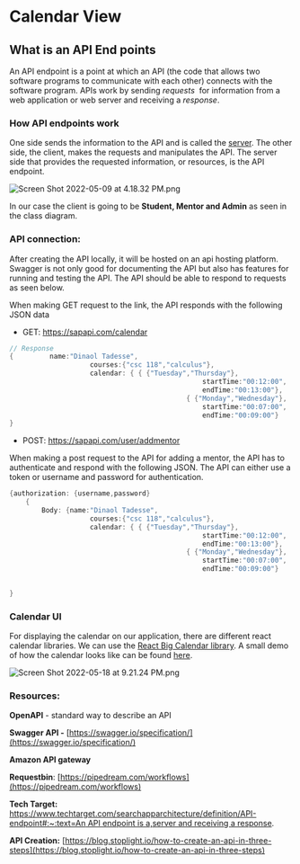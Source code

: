 # Calendar View

## What is an API End points

An API endpoint is a point at which an API (the code that allows two software programs to communicate with each other) connects with the software program. APIs work by sending *requests* 
for information from a web application or web server and receiving a *response*.

### **How API endpoints work**

One side sends the information to the API and is called the [server](https://www.techtarget.com/searchnetworking/definition/client-server). The other side, the client, makes the requests and manipulates the API. The server side that provides the requested information, or resources, is the API endpoint.  

![Screen Shot 2022-05-09 at 4.18.32 PM.png](https://user-images.githubusercontent.com/32272045/169191178-d3ab7f24-f66b-4b76-bab9-7023e46b0fd2.png)

In our case the client is going to be **Student, Mentor and Admin** as seen in the class diagram.

### API connection:

After creating the API locally, it will be hosted on an api hosting platform. Swagger is not only good for documenting the API but also has features for running and testing the API. The API should be able to respond to requests as seen below. 

When making GET request to the link, the API responds with the following JSON data

- GET:    https://sapapi.com/calendar

```cpp
// Response
{         name:"Dinaol Tadesse",
					courses:{"csc 118","calculus"},
					calendar: { { {"Tuesday","Thursday"},
												startTime:"00:12:00",
												endTime:"00:13:00"},
											{ {"Monday","Wednesday"},
												startTime:"00:07:00",
												endTime:"00:09:00"}
}
```

- POST: https://sapapi.com/user/addmentor

When making a post request to the API for adding a mentor, the API has to authenticate and respond with the following JSON. The API can either use a token or username and password for authentication.

```cpp
{authorization: {username,password}
	{
		Body: {name:"Dinaol Tadesse",
					courses:{"csc 118","calculus"},
					calendar: { { {"Tuesday","Thursday"},
												startTime:"00:12:00",
												endTime:"00:13:00"},
											{ {"Monday","Wednesday"},
												startTime:"00:07:00",
												endTime:"00:09:00"}
	

}
```

### Calendar UI

For displaying the calendar on our application, there are different react calendar libraries. We can use the [React Big Calendar library](https://github.com/jquense/react-big-calendar). A small demo of how the calendar looks like can be found [here](https://jquense.github.io/react-big-calendar/examples/index.html?path=/story/about-big-calendar--page).

![Screen Shot 2022-05-18 at 9.21.24 PM.png](https://user-images.githubusercontent.com/32272045/169191267-b8572369-bd86-4794-ae0f-6da53c1bf57c.png)

### Resources:

**OpenAPI** - standard way to describe an API

**Swagger API -** [https://swagger.io/specification/](https://swagger.io/specification/)

**Amazon API gateway**

**Requestbin**: [https://pipedream.com/workflows](https://pipedream.com/workflows)

**Tech Target:** [https://www.techtarget.com/searchapparchitecture/definition/API-endpoint#:~:text=An API endpoint is a,server and receiving a response](https://www.techtarget.com/searchapparchitecture/definition/API-endpoint#:~:text=An%20API%20endpoint%20is%20a,server%20and%20receiving%20a%20response).

**API Creation:** [https://blog.stoplight.io/how-to-create-an-api-in-three-steps](https://blog.stoplight.io/how-to-create-an-api-in-three-steps)
